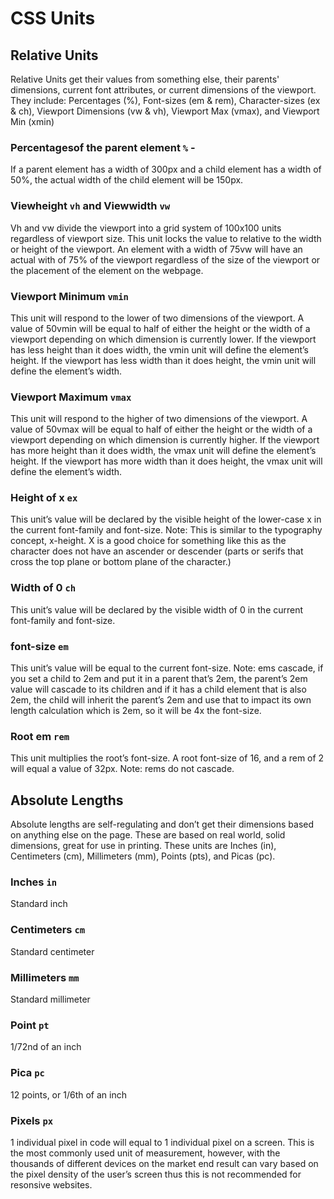 # CSS Units

## Relative Units

  Relative Units get their values from something else, their parents' dimensions, current font attributes, or current dimensions of the viewport. They include: Percentages (%), Font-sizes (em & rem), Character-sizes (ex & ch), Viewport Dimensions (vw & vh), Viewport Max (vmax), and Viewport Min (xmin)

### Percentagesof the parent element `%` - 

  If a parent element has a width of 300px and a child element has a width of 50%, the actual width of the child element will be 150px.

### Viewheight `vh` and Viewwidth `vw`
  Vh and vw divide the viewport into a grid system of 100x100 units regardless of viewport size. This unit locks the value to relative to the width or height of the viewport. An element with a width of 75vw will have an actual with of 75% of the viewport regardless of the size of the viewport or the placement of the element on the webpage.

### Viewport Minimum `vmin`
  This unit will respond to the lower of two dimensions of the viewport. A value of 50vmin will be equal to half of either the height or the width of a viewport depending on which dimension is currently lower. If the viewport has less height than it does width, the vmin unit will define the element’s height. If the viewport has less width than it does height, the vmin unit will define the element’s width.

### Viewport Maximum `vmax`
  This unit will respond to the higher of two dimensions of the viewport. A value of 50vmax will be equal to half of either the height or the width of a viewport depending on which dimension is currently higher. If the viewport has more height than it does width, the vmax unit will define the element’s height. If the viewport has more width than it does height, the vmax unit will define the element’s width.

### Height of x `ex`
  This unit’s value will be declared by the visible height of the lower-case x in the current font-family and font-size.
    Note: This is similar to the typography concept, x-height. X is a good choice for something like this as the character does not have an ascender or descender (parts or serifs that cross the top plane or bottom plane of the character.)

### Width of 0 `ch`
  This unit’s value will be declared by the visible width of 0 in the current font-family and font-size.

### font-size `em`
  This unit’s value will be equal to the current font-size.
    Note: ems cascade, if you set a child to 2em and put it in a parent that’s 2em, the parent’s 2em value will cascade to its children and if it has a child element that is also 2em, the child will inherit the parent’s 2em and use that to impact its own length calculation which is 2em, so it will be 4x the font-size.

### Root em `rem`
  This unit multiplies the root’s font-size. A root font-size of 16, and a rem of 2 will equal a value of 32px.
    Note: rems do not cascade.

## Absolute Lengths

Absolute lengths are self-regulating and don’t get their dimensions based on anything else on the page. These are based on real world, solid dimensions, great for use in printing. These units are Inches (in), Centimeters (cm), Millimeters (mm), Points (pts), and Picas (pc).

### Inches `in`
  Standard inch

### Centimeters `cm`
  Standard centimeter

### Millimeters `mm`
  Standard millimeter

### Point `pt`
  1/72nd of an inch

### Pica `pc`
  12 points, or 1/6th of an inch

### Pixels `px` 
  1 individual pixel in code will equal to 1 individual pixel on a screen. This is the most commonly used unit of measurement, however, with the thousands of different devices on the market end result can vary based on the pixel density of the user’s screen thus this is not recommended for resonsive websites.